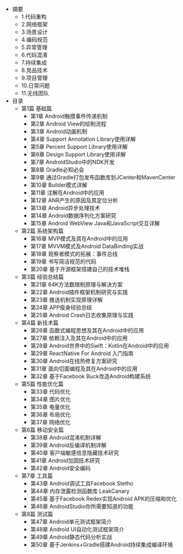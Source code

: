 - 摘要
	- 1.代码重构
	- 2.网络框架
	- 3.场景设计
	- 4.编码规范
	- 5.异常管理
	- 6.代码混淆
	- 7.持续集成
	- 8.竞品技术
	- 9.项目管理
	- 10.日常问题
	- 11.无线团队
- 目录
	- 第1篇 基础篇
		- 第1章 Android触摸事件传递机制
		- 第2章 Android View的绘制流程
		- 第3章 Android动画机制
		- 第4章 Support Annotation Library使用详解
		- 第5章 Percent Support Library使用详解
		- 第6章 Design Support Library使用详解
		- 第7章 AndroidStudio中的NDK开发
		- 第8章 Gradle必知必会
		- 第9章 通过Gradle打包发布函数库到JCenter和MavenCenter
		- 第10章 Builder模式详解
		- 第11章 注解在Android中的应用
		- 第12章 ANR产生的原因及其定位分析
		- 第13章 Android异步处理技术
		- 第14章 Android数据序列化方案研究
		- 第15章 Android WebView Java和JavaScript交互详解
	- 第2篇 系统架构篇
		- 第16章 MVP模式及其在Android中的应用
		- 第17章 MVVM模式及Android DataBinding实战
		- 第18章 观察者模式的拓展：事件总线
		- 第19章 书写简洁规范的代码
		- 第20章 基于开源框架搭建自己的技术堆栈
	- 第3篇 经验总结篇
		- 第21章 64K方法数限制原理与解决方案
		- 第22章 Android插件框架机制研究与实践
		- 第23章 推送机制实现原理详解
		- 第24章 APP瘦身经验总结
		- 第25章 Android Crash日志收集原理与实践
	- 第4篇 新技术篇
		- 第26章 函数式编程思想及其在Android中的应用
		- 第27章 依赖注入及其在Android中的应用
		- 第28章 Android世界中的Swift：Kotlin在Android中的应用
		- 第29章 ReactNative For Android 入门指南
		- 第30章 Android在线热修复方案研究
		- 第31章 面向切面编程及其在Android中的应用
		- 第32章 基于Facebook Buck改造Android构建系统
	- 第5篇 性能优化篇
		- 第33章 代码优化
		- 第34章 图片优化
		- 第35章 电量优化
		- 第36章 布局优化
		- 第37章 网络优化
	- 第6篇 移动安全篇
		- 第38章 Android混淆机制详解
		- 第39章 Android反编译机制详解
		- 第40章 客户端敏感信息隐藏技术研究
		- 第41章 Android加固技术研究
		- 第42章 Android安全编码
	- 第7章 工具篇
		- 第43章 Android调试工具Facebook Stetho
		- 第44章 内存泄露检测函数库 LeakCanary
		- 第45章 基于Facebook Redex实现Android APK的压缩和优化
		- 第46章 AndroidStudio你所需要知道的功能
	- 第8篇 测试篇
		- 第47章 Android单元测试框架简介
		- 第48章 Android UI自动化测试框架简介
		- 第49章 Android静态代码分析实战
		- 第50章 基于Jenkins+Gradle搭建Android持续集成编译环境